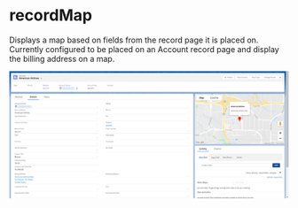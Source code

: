 # recordMap
Displays a map based on fields from the record page it is placed on.
Currently configured to be placed on an Account record page and display the billing address on a map.

![alt text](https://raw.githubusercontent.com/pielax/recordMap/master/recordMap.png?token=AFC4273GYV4AKD4BZ5K23R25SJNVM)
